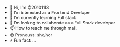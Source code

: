 - 👋 Hi, I’m @20101113
- 👀 I’m interested as a Frontend Developer
- 🌱 I’m currently learning Full stack
- 💞️ I’m looking to collaborate as a Full Stack developer
- 📫 How to reach me through mail.
- 😄 Pronouns: she/her
- ⚡ Fun fact: ...

<!---
20101113/20101113 is a ✨ special ✨ repository because its `README.md` (this file) appears on your GitHub profile.
You can click the Preview link to take a look at your changes.
--->
